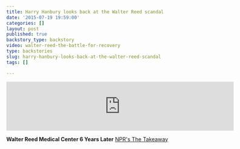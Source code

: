 ```yaml
---
title: Harry Hanbury looks back at the Walter Reed scandal
date: '2015-07-19 19:59:00'
categories: []
layout: post
published: true
backstory_type: backstory
video: walter-reed-the-battle-for-recovery
type: backstories
slug: harry-hanbury-looks-back-at-the-walter-reed-scandal
tags: []

---
```

<iframe width="600" height="130" frameborder="0" scrolling="no" src="https://www.wnyc.org/widgets/ondemand_player/takeaway/#file=%2Faudio%2Fxspf%2F320872%2F"></iframe>

**Walter Reed Medical Center 6 Years Later**
[NPR's The Takeaway](http://www.thetakeaway.org/story/retro-report-walter-reed-medical-center-six-years-later/)

